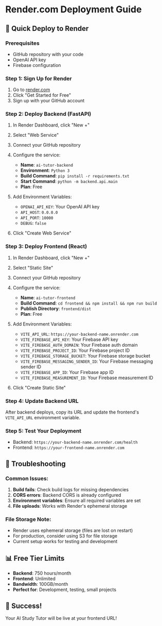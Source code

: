 # Render.com Deployment Guide

## 🚀 Quick Deploy to Render

### Prerequisites
- GitHub repository with your code
- OpenAI API key
- Firebase configuration

### Step 1: Sign Up for Render
1. Go to [render.com](https://render.com)
2. Click "Get Started for Free"
3. Sign up with your GitHub account

### Step 2: Deploy Backend (FastAPI)
1. In Render Dashboard, click "New +"
2. Select "Web Service"
3. Connect your GitHub repository
4. Configure the service:
   - **Name**: `ai-tutor-backend`
   - **Environment**: `Python 3`
   - **Build Command**: `pip install -r requirements.txt`
   - **Start Command**: `python -m backend.api.main`
   - **Plan**: Free

5. Add Environment Variables:
   - `OPENAI_API_KEY`: Your OpenAI API key
   - `API_HOST`: `0.0.0.0`
   - `API_PORT`: `10000`
   - `DEBUG`: `false`

6. Click "Create Web Service"

### Step 3: Deploy Frontend (React)
1. In Render Dashboard, click "New +"
2. Select "Static Site"
3. Connect your GitHub repository
4. Configure the service:
   - **Name**: `ai-tutor-frontend`
   - **Build Command**: `cd frontend && npm install && npm run build`
   - **Publish Directory**: `frontend/dist`
   - **Plan**: Free

5. Add Environment Variables:
   - `VITE_API_URL`: `https://your-backend-name.onrender.com`
   - `VITE_FIREBASE_API_KEY`: Your Firebase API key
   - `VITE_FIREBASE_AUTH_DOMAIN`: Your Firebase auth domain
   - `VITE_FIREBASE_PROJECT_ID`: Your Firebase project ID
   - `VITE_FIREBASE_STORAGE_BUCKET`: Your Firebase storage bucket
   - `VITE_FIREBASE_MESSAGING_SENDER_ID`: Your Firebase messaging sender ID
   - `VITE_FIREBASE_APP_ID`: Your Firebase app ID
   - `VITE_FIREBASE_MEASUREMENT_ID`: Your Firebase measurement ID

6. Click "Create Static Site"

### Step 4: Update Backend URL
After backend deploys, copy its URL and update the frontend's `VITE_API_URL` environment variable.

### Step 5: Test Your Deployment
- Backend: `https://your-backend-name.onrender.com/health`
- Frontend: `https://your-frontend-name.onrender.com`

## 🔧 Troubleshooting

### Common Issues:
1. **Build fails**: Check build logs for missing dependencies
2. **CORS errors**: Backend CORS is already configured
3. **Environment variables**: Ensure all required variables are set
4. **File uploads**: Works with Render's ephemeral storage

### File Storage Note:
- Render uses ephemeral storage (files are lost on restart)
- For production, consider using S3 for file storage
- Current setup works for testing and development

## 📊 Free Tier Limits
- **Backend**: 750 hours/month
- **Frontend**: Unlimited
- **Bandwidth**: 100GB/month
- **Perfect for**: Development, testing, small projects

## 🎉 Success!
Your AI Study Tutor will be live at your frontend URL! 